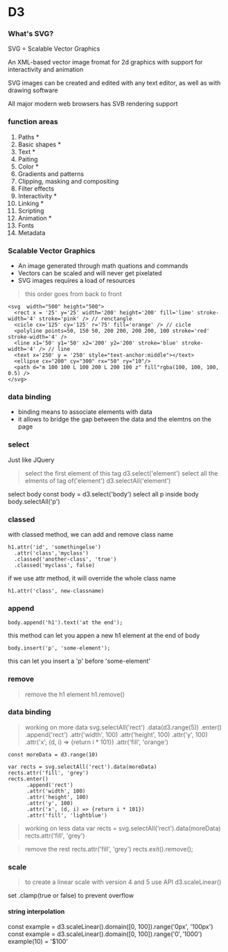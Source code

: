 # D3

### What's SVG?
SVG = Scalable Vector Graphics

An XML-based vector image fromat for 2d graphics with support for interactivity and animation

SVG images can be created and edited with any text editor, as well as with drawing software

All major modern web browsers has SVB rendering support

### function areas

1. Paths *
2. Basic shapes * 
3. Text * 
4. Paiting
5. Color * 
6. Gradients and patterns
7. Clipping, masking and compositing
8. Filter effects
9. Interactivity * 
10. Linking *
11. Scripting
12. Animation *
13. Fonts
14. Metadata

### Scalable Vector Graphics
- An image generated through math quations and commands
- Vectors can be scaled and will never get pixelated
- SVG images requires a load of resources

> this order goes from back to front

    <svg  width="500" height="500">
      <rect x = '25' y='25' width='200' height='200' fill='lime' stroke-width='4' stroke='pink' /> // renctangle
      <cicle cx='125' cy='125' r='75' fill='orange' /> // cicle
      <polyline points=50, 150 50, 200 200, 200 200, 100 stroke='red' stroke-width='4' /> 
      <line x1='50' y1='50' x2='200' y2='200' stroke='blue' stroke-width='4' /> // line
      <text x='250' y = '250' style="text-anchor:middle"></text>
      <ellipse cx="200" cy="300" rx="50" ry="10"/>
      <path d="m 100 100 L 100 200 L 200 100 z" fill"rgba(100, 100, 100, 0.5) />
    </svg>

### data binding

- binding means to associate elements with data
- it allows to bridge the gap between the data and the elemtns on  the page

### select 


Just like JQuery

> select the first element of this tag
    d3.select('element') 
> select all the elments of tag of('element')
    d3.selectAll('element')


select body 
const body = d3.select('body')
select all p inside body 
body.selectAll('p')

### classed

with classed method, we can add and remove class name

    h1.attr('id', 'somethingelse')
      .attr('class','myclass')
      .classed('another-class', 'true')
      .classed('myclass', false)
    
if we use attr method, it will override the whole class name

    h1.attr('class', new-classname)
 
### append

    body.append('h1').text('at the end');

this method can let you appen a new h1 element at the end of body

    body.insert('p', 'some-element');
this can let you insert a 'p' before 'some-element'

### remove
> remove the h1 element 
    h1.remove()
  

### data binding 

> working on more data
    svg.selectAll('rect')
      .data(d3.range(5))
      .enter()
      .append('rect')
      .attr('width', 100)
      .attr('height', 100)
      .attr('y', 100)
      .attr('x', (d, i) => {return i * 101})
      .attr('fill', 'orange')

    const moreData = d3.range(10)

    var rects = svg.selectAll('rect').data(moreData)
    rects.attr('fill', 'grey')
    rects.enter()
          .append('rect')
          .attr('width', 100)
          .attr('height', 100)
          .attr('y', 100)
          .attr('x', (d, i) => {return i * 101})
          .attr('fill', 'lightblue')

> working on less data
    var rects = svg.selectAll('rect').data(moreData)
    rects.attr('fill', 'grey')  

> remove the rest
    rects.attr('fill', 'grey')
    rects.exit().remove();

### scale 
 > to create a linear scale with version 4 and 5 use API 
    d3.scaleLinear()
  
set .clamp(true or false) to prevent overflow

 
#### string interpolation

const example = d3.scaleLinear().domain([0, 100]).range('0px', '100px')
const example = d3.scaleLinear().domain([0, 100]).range('$0', '$1000')
example(10) = '$100'

